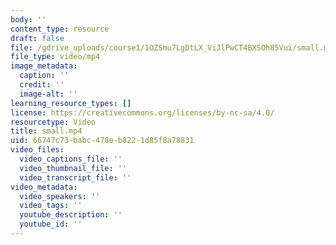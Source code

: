 ```yaml
---
body: ''
content_type: resource
draft: false
file: /gdrive_uploads/course1/1OZSmu7LgDtLX_ViJlPwCT4BXSOh85Vui/small.mp4
file_type: video/mp4
image_metadata:
  caption: ''
  credit: ''
  image-alt: ''
learning_resource_types: []
license: https://creativecommons.org/licenses/by-nc-sa/4.0/
resourcetype: Video
title: small.mp4
uid: 66747c73-babc-478e-b822-1d85f8a78831
video_files:
  video_captions_file: ''
  video_thumbnail_file: ''
  video_transcript_file: ''
video_metadata:
  video_speakers: ''
  video_tags: ''
  youtube_description: ''
  youtube_id: ''
---
```

